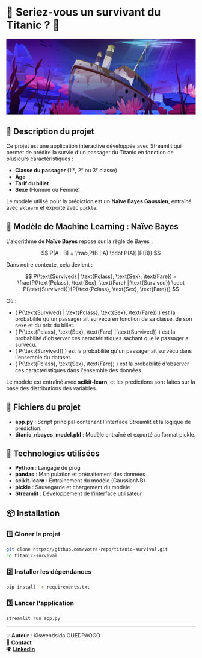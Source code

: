 # 🌊 Seriez-vous un survivant du Titanic ? 🚢

![Bannière](banner.jpg)

## 📝 Description du projet  
Ce projet est une application interactive développée avec Streamlit qui permet de prédire la survie d'un passager du Titanic en fonction de plusieurs caractéristiques :  
- **Classe du passager** (1ʳᵉ, 2ᵉ ou 3ᵉ classe)  
- **Âge**  
- **Tarif du billet**  
- **Sexe** (Homme ou Femme)  

Le modèle utilisé pour la prédiction est un **Naïve Bayes Gaussien**, entraîné avec `sklearn` et exporté avec `pickle`.  

## 🎯 Modèle de Machine Learning : Naïve Bayes  
L'algorithme de **Naïve Bayes** repose sur la règle de Bayes :

$$
P(A | B) = \frac{P(B | A) \cdot P(A)}{P(B)}
$$

Dans notre contexte, cela devient :

$$
P(\text{Survived} | \text{Pclass}, \text{Sex}, \text{Fare}) = \frac{P(\text{Pclass}, \text{Sex}, \text{Fare} | \text{Survived}) \cdot P(\text{Survived})}{P(\text{Pclass}, \text{Sex}, \text{Fare})}
$$

Où :

- \( P(\text{Survived} | \text{Pclass}, \text{Sex}, \text{Fare}) \) est la probabilité qu'un passager ait survécu en fonction de sa classe, de son sexe et du prix du billet.
- \( P(\text{Pclass}, \text{Sex}, \text{Fare} | \text{Survived}) \) est la probabilité d'observer ces caractéristiques sachant que le passager a survécu.
- \( P(\text{Survived}) \) est la probabilité qu'un passager ait survécu dans l'ensemble du dataset.
- \( P(\text{Pclass}, \text{Sex}, \text{Fare}) \) est la probabilité d'observer ces caractéristiques dans l'ensemble des données.




Le modèle est entraîné avec **scikit-learn**, et les prédictions sont faites sur la base des distributions des variables.  

## 📂 Fichiers du projet

- **app.py** : Script principal contenant l'interface Streamlit et la logique de prédiction.
- **titanic_nbayes_model.pkl** : Modèle entraîné et exporté au format pickle.

## 🔧 Technologies utilisées

- **Python** : Langage de prog
- **pandas** : Manipulation et prétraitement des données
- **scikit-learn** : Entraînement du modèle (GaussianNB)
- **pickle** : Sauvegarde et chargement du modèle
- **Streamlit** : Développement de l'interface utilisateur

## 📦 Installation

### 1️⃣ Cloner le projet
```bash
git clone https://github.com/votre-repo/titanic-survival.git
cd titanic-survival
```

### 2️⃣ Installer les dépendances
```bash
pip install -r requirements.txt
```

### 3️⃣ Lancer l'application
```bash
streamlit run app.py
```

---
💡 **Auteur** : Kiswendsida OUEDRAOGO  
📧 [**Contact**](mailto:ou.kiswendsida@gmail.com)  
🌍 [**LinkedIn**](https://www.linkedin.com/in/o-kiswendsida) 


